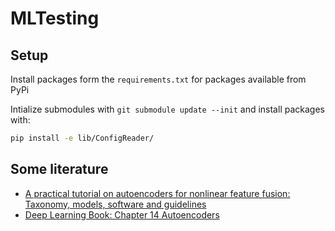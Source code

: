 # MLTesting

## Setup

Install packages form the `requirements.txt` for packages available from PyPi

Intialize submodules with `git submodule update --init` and install packages with:

```bash
pip install -e lib/ConfigReader/
```

## Some literature

- [A practical tutorial on autoencoders for nonlinear feature fusion: Taxonomy, models, software and guidelines](https://arxiv.org/abs/1801.01586)
- [Deep Learning Book:  Chapter 14 Autoencoders](https://www.deeplearningbook.org/contents/autoencoders.html)
